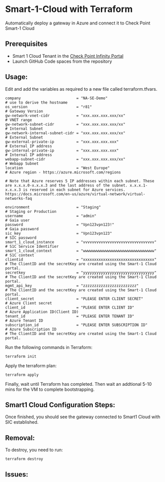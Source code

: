 # Smart-1-Cloud with Terraform

Automatically deploy a gateway in Azure and connect it to Check Point Smart-1 Cloud


## Prerequisites
* Smart 1 Cloud Tenant in the [Check Point Infinity Portal](https://portal.checkpoint.com)
* Launch GitHub Code spaces from the repository

## Usage:
Edit and add the variables as required to a new file called terraform.tfvars.

```hcl
company                         = "NA-SE-Demo"                                      # use to derive the hostname
os_version                      = "r81"                                             # Gateway Version
gw-network-vnet-cidr            = "xxx.xxx.xxx.xxx/xx"                              # VNET range
gw-network-subnet-cidr          = "xxx.xxx.xxx.xxx/xx"                              # Internal Subnet
gw-network-internal-subnet-cidr = "xxx.xxx.xxx.xxx/xx"                              # External Subnet
gw-external-private-ip          = "xxx.xxx.xxx.xxx"                              # External IP address
gw-internal-private-ip          = "xxx.xxx.xxx.xxx"                              # Internal IP address
webapp-subnet-cidr              = "xxx.xxx.xxx.xxx/xx"                              # Webapp Subnet
location                        = "West Europe"                                     # Azure region - https://azure.microsoft.com/regions

# Note that Azure reserves 5 IP addresses within each subnet. These are x.x.x.0-x.x.x.3 and the last address of the subnet. x.x.x.1-x.x.x.3 is reserved in each subnet for Azure services. https://docs.microsoft.com/en-us/azure/virtual-network/virtual-networks-faq

environment                     = "Staging"                                         # Staging or Production           
username                        = "admin"                                           # Gaia user
password                        = "Vpn123vpn123!"                                   # Gaia password
sic_key                         = "Vpn123vpn123"                                    # SIC password
smart_1_cloud_instance          = "vvvvvvvvvvvvvvvvvvvvvvvvvvvvvvvv"                # S1C Service Identifier
smart_1_cloud_context           = "wwwwwwwwwwwwwwwwwwwwwwwwwwwwwwww"                # S1C context
clientid                        = "xxxxxxxxxxxxxxxxxxxxxxxxxxxxxxxx"                # The ClientID and the secretKey are created using the Smart-1 Cloud portal.
secretkey                       = "yyyyyyyyyyyyyyyyyyyyyyyyyyyyyyyy"                # The ClientID and the secretKey are created using the Smart-1 Cloud portal.
mgmt_api_key                    = "zzzzzzzzzzzzzzzzzzzzzzzz"                        # The ClientID and the secretKey are created using the Smart-1 Cloud portal.
client_secret                   = "PLEASE ENTER CLIENT SECRET"                      # Azure Client secret
client_id                       = "PLEASE ENTER CLIENT ID"                          # Azure Application ID(Client ID) 
tenant_id                       = "PLEASE ENTER TENANT ID"                          # Azure Tenant ID
subscription_id                 = "PLEASE ENTER SUBSCRIPTION ID"                    # Azure Subscription ID
# The ClientID and the secretKey are created using the Smart-1 Cloud portal.
```


Run the following commands in Terraform:

```hcl
terraform init
```

Apply the terraform plan:

```hcl
terraform apply
```

Finally, wait until Terraform has completed. Then wait an addtional 5-10 mins for the VM to complete bootstrapping.


## Smart1 Cloud Configuration Steps:

Once finished, you should see the gateway connected to Smart1 Cloud with SIC established.


## Removal:

To destroy, you need to run:

```hcl
terraform destroy
```

## Issues:


